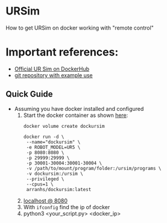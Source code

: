 # URSim
How to get URSim on docker working with "remote control"


# Important references:
* [Official UR Sim on DockerHub](https://hub.docker.com/r/universalrobots/ursim_e-series)
* [git repository with example use](https://github.com/ahobsonsayers/DockURSim)

## Quick Guide
* Assuming you have docker installed and configured
  1. Start the docker container as shown [here](https://github.com/ahobsonsayers/DockURSim#example-usage):
     ```
     docker volume create dockursim
     
     docker run -d \
      --name="dockursim" \
      -e ROBOT_MODEL=UR5 \
      -p 8080:8080 \
      -p 29999:29999 \
      -p 30001-30004:30001-30004 \
      -v /path/to/mount/program/folder:/ursim/programs \
      -v dockursim:/ursim \
      --privileged \
      --cpus=1 \
      arranhs/dockursim:latest
     ```
  2. [localhost @ 8080 ](https://127.0.0.1:8080)
  3. With `ifconfig` find the ip of docker
  4. python3 <your_script.py> <docker_ip>
  
